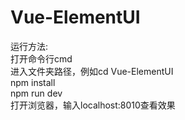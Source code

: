 # Vue-ElementUI

运行方法:<br/>
打开命令行cmd<br/>
进入文件夹路径，例如cd Vue-ElementUI<br/>
npm install<br/>
npm run dev<br/>
打开浏览器，输入localhost:8010查看效果<br/>
